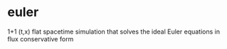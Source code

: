 # euler
1+1 (t,x) flat spacetime simulation that solves the ideal Euler equations in flux conservative form
